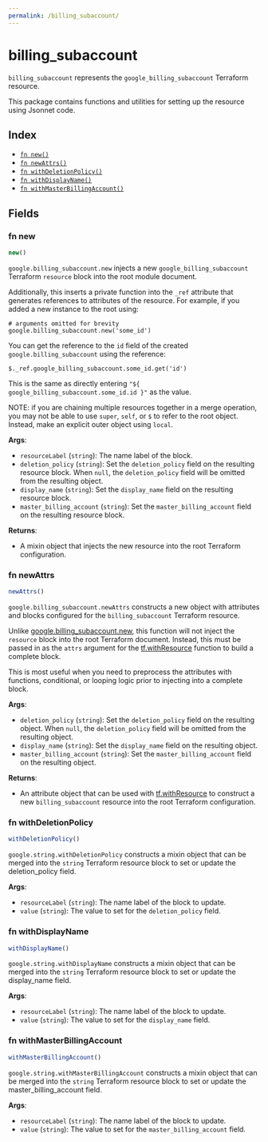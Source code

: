 ```yaml
---
permalink: /billing_subaccount/
---
```


# billing_subaccount

`billing_subaccount` represents the `google_billing_subaccount` Terraform resource.



This package contains functions and utilities for setting up the resource using Jsonnet code.


## Index

* [`fn new()`](#fn-new)
* [`fn newAttrs()`](#fn-newattrs)
* [`fn withDeletionPolicy()`](#fn-withdeletionpolicy)
* [`fn withDisplayName()`](#fn-withdisplayname)
* [`fn withMasterBillingAccount()`](#fn-withmasterbillingaccount)

## Fields

### fn new

```ts
new()
```


`google.billing_subaccount.new` injects a new `google_billing_subaccount` Terraform `resource`
block into the root module document.

Additionally, this inserts a private function into the `_ref` attribute that generates references to attributes of the
resource. For example, if you added a new instance to the root using:

    # arguments omitted for brevity
    google.billing_subaccount.new('some_id')

You can get the reference to the `id` field of the created `google.billing_subaccount` using the reference:

    $._ref.google_billing_subaccount.some_id.get('id')

This is the same as directly entering `"${ google_billing_subaccount.some_id.id }"` as the value.

NOTE: if you are chaining multiple resources together in a merge operation, you may not be able to use `super`, `self`,
or `$` to refer to the root object. Instead, make an explicit outer object using `local`.

**Args**:
  - `resourceLabel` (`string`): The name label of the block.
  - `deletion_policy` (`string`): Set the `deletion_policy` field on the resulting resource block. When `null`, the `deletion_policy` field will be omitted from the resulting object.
  - `display_name` (`string`): Set the `display_name` field on the resulting resource block.
  - `master_billing_account` (`string`): Set the `master_billing_account` field on the resulting resource block.

**Returns**:
- A mixin object that injects the new resource into the root Terraform configuration.


### fn newAttrs

```ts
newAttrs()
```


`google.billing_subaccount.newAttrs` constructs a new object with attributes and blocks configured for the `billing_subaccount`
Terraform resource.

Unlike [google.billing_subaccount.new](#fn-new), this function will not inject the `resource`
block into the root Terraform document. Instead, this must be passed in as the `attrs` argument for the
[tf.withResource](https://github.com/tf-libsonnet/core/tree/main/docs#fn-withresource) function to build a complete block.

This is most useful when you need to preprocess the attributes with functions, conditional, or looping logic prior to
injecting into a complete block.

**Args**:
  - `deletion_policy` (`string`): Set the `deletion_policy` field on the resulting object. When `null`, the `deletion_policy` field will be omitted from the resulting object.
  - `display_name` (`string`): Set the `display_name` field on the resulting object.
  - `master_billing_account` (`string`): Set the `master_billing_account` field on the resulting object.

**Returns**:
  - An attribute object that can be used with [tf.withResource](https://github.com/tf-libsonnet/core/tree/main/docs#fn-withresource) to construct a new `billing_subaccount` resource into the root Terraform configuration.


### fn withDeletionPolicy

```ts
withDeletionPolicy()
```

`google.string.withDeletionPolicy` constructs a mixin object that can be merged into the `string`
Terraform resource block to set or update the deletion_policy field.



**Args**:
  - `resourceLabel` (`string`): The name label of the block to update.
  - `value` (`string`): The value to set for the `deletion_policy` field.


### fn withDisplayName

```ts
withDisplayName()
```

`google.string.withDisplayName` constructs a mixin object that can be merged into the `string`
Terraform resource block to set or update the display_name field.



**Args**:
  - `resourceLabel` (`string`): The name label of the block to update.
  - `value` (`string`): The value to set for the `display_name` field.


### fn withMasterBillingAccount

```ts
withMasterBillingAccount()
```

`google.string.withMasterBillingAccount` constructs a mixin object that can be merged into the `string`
Terraform resource block to set or update the master_billing_account field.



**Args**:
  - `resourceLabel` (`string`): The name label of the block to update.
  - `value` (`string`): The value to set for the `master_billing_account` field.
